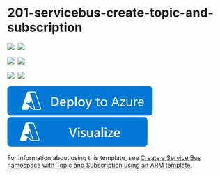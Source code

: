 # 201-servicebus-create-topic-and-subscription

<IMG SRC="https://azurequickstartsservice.blob.core.windows.net/badges/201-servicebus-create-topic-and-subscription/PublicLastTestDate.svg" />&nbsp;
<IMG SRC="https://azurequickstartsservice.blob.core.windows.net/badges/201-servicebus-create-topic-and-subscription/PublicDeployment.svg" />&nbsp;

<IMG SRC="https://azurequickstartsservice.blob.core.windows.net/badges/201-servicebus-create-topic-and-subscription/FairfaxLastTestDate.svg" />&nbsp;
<IMG SRC="https://azurequickstartsservice.blob.core.windows.net/badges/201-servicebus-create-topic-and-subscription/FairfaxDeployment.svg" />&nbsp;

<IMG SRC="https://azurequickstartsservice.blob.core.windows.net/badges/201-servicebus-create-topic-and-subscription/BestPracticeResult.svg" />&nbsp;
<IMG SRC="https://azurequickstartsservice.blob.core.windows.net/badges/201-servicebus-create-topic-and-subscription/CredScanResult.svg" />&nbsp;

<a href="https://portal.azure.com/#create/Microsoft.Template/uri/https%3A%2F%2Fraw.githubusercontent.com%2FAzure%2Fazure-quickstart-templates%2Fmaster%2F201-servicebus-create-topic-and-subscription%2Fazuredeploy.json" target="_blank">
    <img src="https://raw.githubusercontent.com/Azure/azure-quickstart-templates/master/1-CONTRIBUTION-GUIDE/images/deploytoazure.svg"/>
</a>

<a href="http://armviz.io/#/?load=https%3A%2F%2Fraw.githubusercontent.com%2FAzure%2Fazure-quickstart-templates%2Fmaster%2F201-servicebus-create-topic-and-subscription%2Fazuredeploy.json" target="_blank">
    <img src="https://raw.githubusercontent.com/Azure/azure-quickstart-templates/master/1-CONTRIBUTION-GUIDE/images/visualizebutton.svg"/>
</a>

For information about using this template, see [Create a Service Bus namespace with Topic and Subscription using an ARM template](http://azure.microsoft.com/documentation/articles/service-bus-resource-manager-namespace-topic/).

